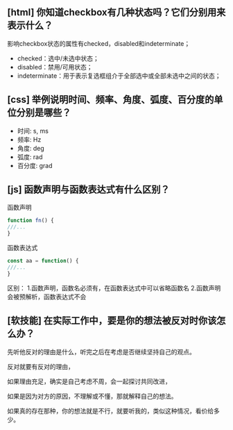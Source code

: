 ## [html] 你知道checkbox有几种状态吗？它们分别用来表示什么？

影响checkbox状态的属性有checked，disabled和indeterminate；

* checked：选中/未选中状态；
* disabled：禁用/可用状态；
* indeterminate：用于表示复选框组介于全部选中或全部未选中之间的状态；

## [css] 举例说明时间、频率、角度、弧度、百分度的单位分别是哪些？

* 时间: s, ms
* 频率: Hz
* 角度: deg
* 弧度: rad
* 百分度: grad


## [js] 函数声明与函数表达式有什么区别？

函数声明
```javascript
function fn() {
///...
}
```

函数表达式
```javascript
const aa = function() {
///...
}
```

区别：
1.函数声明，函数名必须有，在函数表达式中可以省略函数名
2.函数声明会被预解析，函数表达式不会

## [软技能] 在实际工作中，要是你的想法被反对时你该怎么办？

先听他反对的理由是什么，听完之后在考虑是否继续坚持自己的观点。

反对就要有反对的理由，

如果理由充足，确实是自己考虑不周，会一起探讨共同改进，

如果是因为对方的原因，不理解或不懂，那就解释自己的想法。

如果真的存在那种，你的想法就是不行，就要听我的，类似这种情况，看价给多少。

